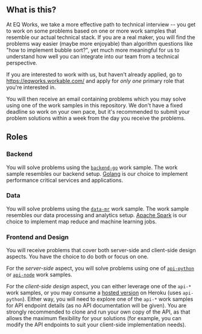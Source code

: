 ## What is this?

At EQ Works, we take a more effective path to technical interview -- you get to work on some problems based on one or more work samples that resemble our actual technical stack. If you are a real maker, you will find the problems way easier (maybe more enjoyable) than algorithm questions like "how to implement bubble sort?", yet much more meaningful for us to understand how well you can integrate into our team from a technical perspective.

If you are interested to work with us, but haven't already applied, go to https://eqworks.workable.com/ and apply for *only one* primary role that you're interested in.

You will then receive an email containing problems which you may solve using one of the work samples in this repository. We don't have a fixed deadline so work on your own pace, but it's recommended to submit your problem solutions within a week from the day you receive the problems.

## Roles

### Backend

You will solve problems using the [`backend-go`](backend-go/src/counter) work sample. The work sample resembles our backend setup. [Golang](https://golang.org/) is our choice to implement performance critical services and applications.

### Data

You will solve problems using the [`data-mr`](data-mr) work sample. The work sample resembles our data processing and analytics setup. [Apache Spark](http://spark.apache.org/) is our choice to implement map reduce and machine learning jobs.

### Frontend and Design

You will receive problems that cover both server-side and client-side design aspects. You have the choice to do both or focus on one.

For the *server-side* aspect, you will solve problems using one of [`api-python`](api-python) or [`api-node`](api-node) work samples.

For the *client-side design* aspect, you can either leverage one of the `api-*` work samples, or you may consume a [hosted version](https://eq-work-samples-api.herokuapp.com) on Heroku (uses `api-python`). Either way, you will need to explore one of the `api-*` work samples for API endpoint details (as no API documentation will be given). You are strongly recommended to clone and run your own copy of the API, as that allows the maximum flexibility for your solutions (for example, you can modify the API endpoints to suit your client-side implementation needs).
